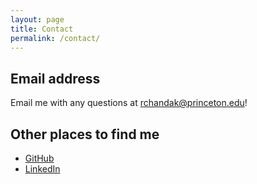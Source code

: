 ```yaml
---
layout: page
title: Contact
permalink: /contact/
---
```


## Email address
Email me with any questions at
[rchandak@princeton.edu](mailto:rchandak@princeton.edu)!

## Other places to find me
- [GitHub](https://github.com/rajitachandak)
- [LinkedIn](https://www.linkedin.com/in/rajitachandak/)
